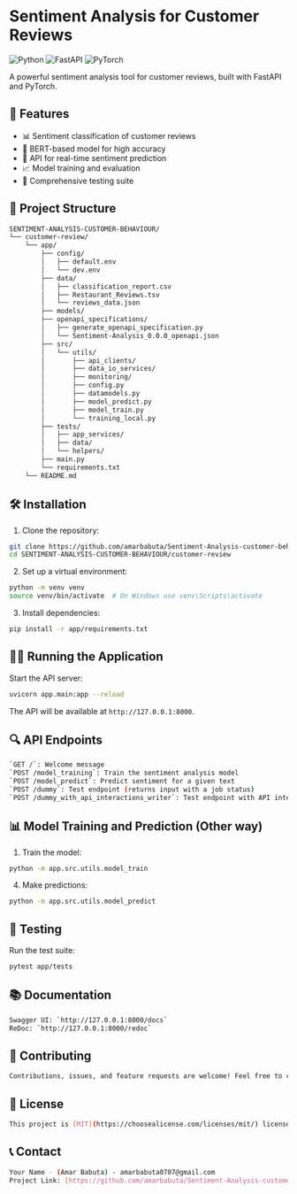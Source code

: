# Sentiment Analysis for Customer Reviews

![Python](https://img.shields.io/badge/Python-3.7+-blue)
![FastAPI](https://img.shields.io/badge/FastAPI-0.104.1-green)
![PyTorch](https://img.shields.io/badge/PyTorch-2.1.0-red)

A powerful sentiment analysis tool for customer reviews, built with FastAPI and PyTorch.

## 🚀 Features

- 📊 Sentiment classification of customer reviews
- 🧠 BERT-based model for high accuracy
- 🔄 API for real-time sentiment prediction
- 📈 Model training and evaluation
- 🧪 Comprehensive testing suite

## 📁 Project Structure
```sh
SENTIMENT-ANALYSIS-CUSTOMER-BEHAVIOUR/
└── customer-review/
    └── app/
        ├── config/
        │   ├── default.env
        │   └── dev.env
        ├── data/
        │   ├── classification_report.csv
        │   ├── Restaurant_Reviews.tsv
        │   └── reviews_data.json
        ├── models/
        ├── openapi_specifications/
        │   ├── generate_openapi_specification.py
        │   └── Sentiment-Analysis_0.0.0_openapi.json
        ├── src/
        │   └── utils/
        │       ├── api_clients/
        │       ├── data_io_services/
        │       ├── monitoring/
        │       ├── config.py
        │       ├── datamodels.py
        │       ├── model_predict.py
        │       ├── model_train.py
        │       └── training_local.py
        ├── tests/
        │   ├── app_services/
        │   ├── data/
        │   └── helpers/
        ├── main.py
        └── requirements.txt
    └── README.md
```


## 🛠️ Installation

1. Clone the repository:
```sh
git clone https://github.com/amarbabuta/Sentiment-Analysis-customer-behaviour.git
cd SENTIMENT-ANALYSIS-CUSTOMER-BEHAVIOUR/customer-review
```



2. Set up a virtual environment:
```sh
python -m venv venv
source venv/bin/activate  # On Windows use venv\Scripts\activate
```


3. Install dependencies:
```sh
pip install -r app/requirements.txt
```



## 🏃‍♂️ Running the Application

Start the API server:
```sh
uvicorn app.main:app --reload
```



The API will be available at `http://127.0.0.1:8000`.

## 🔍 API Endpoints
```sh
`GET /`: Welcome message
`POST /model_training`: Train the sentiment analysis model
`POST /model_predict`: Predict sentiment for a given text
`POST /dummy`: Test endpoint (returns input with a job status)
`POST /dummy_with_api_interactions_writer`: Test endpoint with API interaction logging
```


## 📊 Model Training and Prediction (Other way)

1. Train the model:
```sh
python -m app.src.utils.model_train
```

4. Make predictions:
```sh
python -m app.src.utils.model_predict
```


## 🧪 Testing

Run the test suite:
```sh
pytest app/tests
```


## 📚 Documentation
```sh
Swagger UI: `http://127.0.0.1:8000/docs`
ReDoc: `http://127.0.0.1:8000/redoc`
```


## 🤝 Contributing
```sh
Contributions, issues, and feature requests are welcome! Feel free to check [issues page](https://github.com/amarbabuta/Sentiment-Analysis-customer-behaviour/issues).
```


## 📜 License
```sh
This project is [MIT](https://choosealicense.com/licenses/mit/) licensed.
```


## 📞 Contact
```sh
Your Name - (Amar Babuta) - amarbabuta0707@gmail.com
Project Link: [https://github.com/amarbabuta/Sentiment-Analysis-customer-behaviour](https://github.com/amarbabuta/Sentiment-Analysis-customer-behaviour)
```

